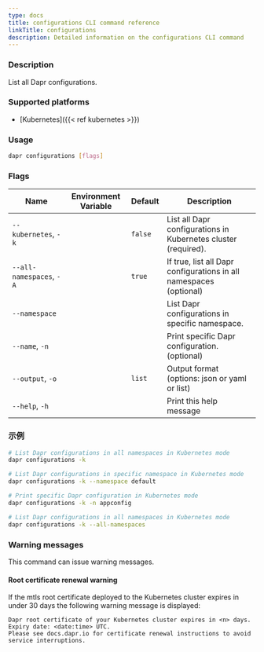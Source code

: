 ```yaml
---
type: docs
title: configurations CLI command reference
linkTitle: configurations
description: Detailed information on the configurations CLI command
---
```


### Description

List all Dapr configurations.

### Supported platforms

- [Kubernetes]({{< ref kubernetes >}})

### Usage

```bash
dapr configurations [flags]
```

### Flags

| Name                     | Environment Variable | Default | Description                                                                                       |
| ------------------------ | -------------------- | ------- | ------------------------------------------------------------------------------------------------- |
| `--kubernetes`, `-k`     |                      | `false` | List all Dapr configurations in Kubernetes cluster (required). |
| `--all-namespaces`, `-A` |                      | `true`  | If true, list all Dapr configurations in all namespaces (optional)             |
| `--namespace`            |                      |         | List Dapr configurations in specific namespace.                                   |
| `--name`, `-n`           |                      |         | Print specific Dapr configuration. (optional)                  |
| `--output`, `-o`         |                      | `list`  | Output format (options: json or yaml or list)                  |
| `--help`, `-h`           |                      |         | Print this help message                                                                           |

### 示例

```bash
# List Dapr configurations in all namespaces in Kubernetes mode
dapr configurations -k

# List Dapr configurations in specific namespace in Kubernetes mode
dapr configurations -k --namespace default

# Print specific Dapr configuration in Kubernetes mode
dapr configurations -k -n appconfig

# List Dapr configurations in all namespaces in Kubernetes mode
dapr configurations -k --all-namespaces
```

### Warning messages

This command can issue warning messages.

#### Root certificate renewal warning

If the mtls root certificate deployed to the Kubernetes cluster expires in under 30 days the following warning message is displayed:

```
Dapr root certificate of your Kubernetes cluster expires in <n> days. Expiry date: <date:time> UTC. 
Please see docs.dapr.io for certificate renewal instructions to avoid service interruptions.
```
